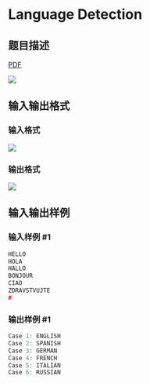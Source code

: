 # Language Detection

## 题目描述

[problemUrl]: https://uva.onlinejudge.org/index.php?option=com_onlinejudge&Itemid=8&category=244&page=show_problem&problem=3402

[PDF](https://uva.onlinejudge.org/external/122/p12250.pdf)

![](https://cdn.luogu.com.cn/upload/vjudge_pic/UVA12250/dc1475509456a413687417b3ee3627b0285b43de.png)

## 输入输出格式

### 输入格式

![](https://cdn.luogu.com.cn/upload/vjudge_pic/UVA12250/e6357aaccb907156f34373845c114f6fe7c755bc.png)

### 输出格式

![](https://cdn.luogu.com.cn/upload/vjudge_pic/UVA12250/5dc659a1d20d32084e130e6e90428aba65e4bf26.png)

## 输入输出样例

### 输入样例 #1

```cpp
HELLO
HOLA
HALLO
BONJOUR
CIAO
ZDRAVSTVUJTE
#
```


### 输出样例 #1

```cpp
Case 1: ENGLISH
Case 2: SPANISH
Case 3: GERMAN
Case 4: FRENCH
Case 5: ITALIAN
Case 6: RUSSIAN
```


